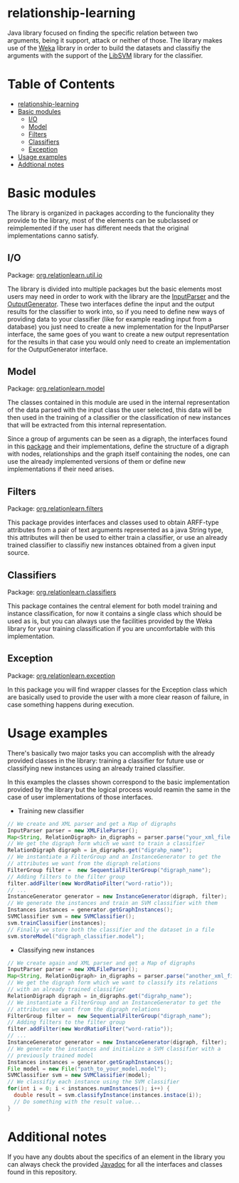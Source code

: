 # relationship-learning
Java library focused on finding the specific relation between two arguments, 
being it support, attack or neither of those. The library makes use of the 
[Weka](http://www.cs.waikato.ac.nz/ml/weka/) library in order to build the 
datasets and classifiy the arguments with the support of the 
[LibSVM](http://www.csie.ntu.edu.tw/~cjlin/libsvm/) library for the classifier.

# Table of Contents
- [relationship-learning](#relationship-learning)
- [Basic modules](#basic-modules)
  - [I/O](#io)
  - [Model](#model)
  - [Filters](#filters)
  - [Classifiers](#classifiers)
  - [Exception](#exception)
- [Usage examples](#usage-examples)
- [Addtional notes](#additional-notes)

# Basic modules
The library is organized in packages according to the funcionality they provide 
to the library, most of the elements can be subclassed or reimplemented if the 
user has different needs that the original implementations canno satisfy.
## I/O
Package: [org.relationlearn.util.io](../master/src/org/relationlearn/util/io)

The library is divided into multiple packages but the basic elements most users 
may need in order to work with the library are the 
[InputParser](../master/src/org/relationlearn/util/io/InputParser.java) and the 
[OutputGenerator](../master/src/org/relationlearn/util/io/OutputGenerator.java). 
These two interfaces define the input and the output results for the classifier 
to work into, so if you need to define new ways of providing data to your 
classifier (like for example reading input from a database) you just need to 
create a new implementation for the InputParser interface, the same goes of you 
want to create a new output representation for the results in that case you 
would only need to create an implementation for the OutputGenerator interface.
## Model
Package: [org.relationlearn.model](../master/src/org/relationlearn/model)

The classes contained in this module are used in the internal representation of 
the data parsed with the input class the user selected, this data will be then 
used in the training of a classifier or the classification of new instances that 
will be extracted from this internal representation.

Since a group of arguments can be seen as a digraph, the interfaces found in 
this [package](../master/src/org/relationlearn/model) and their implementations, 
define the structure of a digraph with nodes, relationships and the graph itself 
containing the nodes, one can use the already implemented versions of them or 
define new implementations if their need arises.
## Filters
Package: [org.relationlearn.filters](../master/src/org/relationlearn/filters)

This package provides interfaces and classes used to obtain ARFF-type attributes 
from a pair of text arguments represented as a java String type, this attributes 
will then be used to either train a classifier, or use an already trained 
classifier to classifiy new instances obtained from a given input source.
## Classifiers
Package: [org.relationlearn.classifiers](../master/src/org/relationlearn/classifiers)

This package containes the central element for both model training and instance 
classification, for now it contains a single class which should be used as is, 
but you can always use the facilities provided by the Weka library for your 
training classification if you are uncomfortable with this implementation.
## Exception
Package: [org.relationlearn.exception](../master/src/org/relationlearn/classifiers)

In this package you will find wrapper classes for the Exception class which are 
basically used to provide the user with a more clear reason of failure, in case 
something happens during execution.

# Usage examples
There's basically two major tasks you can accomplish with the already provided 
classes in the library: training a classifier for future use or classifying new 
instances using an already trained classifier.

In this examples the classes shown correspond to the basic implementation 
provided by the library but the logical process would reamin the same in the 
case of user implementations of those interfaces.

* Training new classifier

```Java
// We create and XML parser and get a Map of digraphs
InputParser parser = new XMLFileParser();
Map<String, RelationDigraph> in_digraphs = parser.parse("your_xml_file.xml");
// We get the digraph form which we want to train a classifier
RelationDigraph digraph = in_digraphs.get("digrahp_name");
// We instantiate a FilterGroup and an InstanceGenerator to get the 
// attributes we want from the digraph relations
FilterGroup filter =  new SequentialFilterGroup("digraph_name");
// Adding filters to the filter group
filter.addFilter(new WordRatioFilter("word-ratio"));
// ...
InstanceGenerator generator = new InstanceGenerator(digraph, filter);
// We generate the instances and train an SVM classifier with them
Instances instances = generator.getGraphInstances();
SVMClassifier svm = new SVMClassifier();
svm.trainClassifier(instances);
// Finally we store both the classifier and the dataset in a file
svm.storeModel("digraph_classifier.model");
```

* Classifying new instances

```Java
// We create again and XML parser and get a Map of digraphs
InputParser parser = new XMLFileParser();
Map<String, RelationDigraph> in_digraphs = parser.parse("another_xml_file.xml");
// We get the digraph form which we want to classify its relations
// with an already trained classifier
RelationDigraph digraph = in_digraphs.get("digrahp_name");
// We instantiate a FilterGroup and an InstanceGenerator to get the 
// attributes we want from the digraph relations
FilterGroup filter =  new SequentialFilterGroup("digraph_name");
// Adding filters to the filter group
filter.addFilter(new WordRatioFilter("word-ratio"));
// ...
InstanceGenerator generator = new InstanceGenerator(digraph, filter);
// We generate the instances and initialize a SVM classifier with a
// previously trained model
Instances instances = generator.getGraphInstances();
File model = new File("path_to_your_model.model");
SVMClassifier svm = new SVMClassifier(model);
// We classifiy each instance using the SVM classifier
for(int i = 0; i < instances.numInstances(); i++) {
  double result = svm.classifyInstance(instances.instace(i));
  // Do something with the result value...
}
```
# Additional notes
If you have any doubts about the specifics of an element in the library you can 
always check the provided [Javadoc](../master/dist/javadoc/index.htm) for all 
the interfaces and classes found in this repository.
